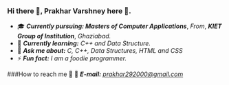 ### Hi there 👋, Prakhar Varshney here :boy:.

<!--
**prakhar290/prakhar290** is a ✨ _special_ ✨ repository because its `README.md` (this file) appears on your GitHub profile.

Here are some ideas to get you started:
- 📫 How to reach me:
 -->
- :mortar_board: ***Currently pursuing: Masters of Computer Applications***, *From*, ***KIET Group of Institution***, *Ghaziabad.*
- 🌱 ***Currently learning:*** *C++ and Data Structure.*
- 💬 ***Ask me about:*** *C, C++, Data Structures, HTML and CSS*
- ⚡ ***Fun fact:*** *I am a foodie programmer.* 

###How to reach me :satellite:
:e-mail: ***E-mail:*** *prakhar292000@gmail.com*


